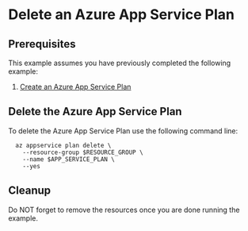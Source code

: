 
# Delete an Azure App Service Plan

## Prerequisites

This example assumes you have previously completed the following example:

1. [Create an Azure App Service Plan](../create/)

## Delete the Azure App Service Plan

To delete the Azure App Service Plan use the following command line:

```shell
  az appservice plan delete \
    --resource-group $RESOURCE_GROUP \
    --name $APP_SERVICE_PLAN \
    --yes
```

## Cleanup

Do NOT forget to remove the resources once you are done running the example.
